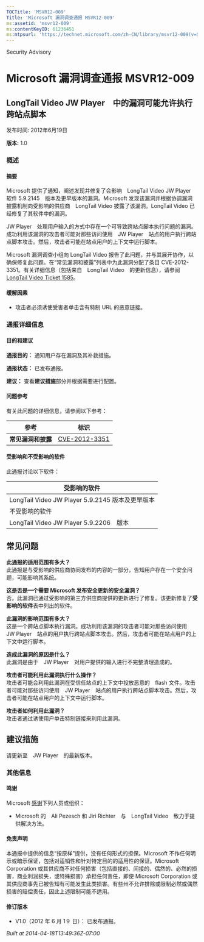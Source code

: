 ```yaml
---
TOCTitle: 'MSVR12-009'
Title: 'Microsoft 漏洞调查通报 MSVR12-009'
ms:assetid: 'msvr12-009'
ms:contentKeyID: 61236451
ms:mtpsurl: 'https://technet.microsoft.com/zh-CN/library/msvr12-009(v=Security.10)'
---
```


Security Advisory

Microsoft 漏洞调查通报 MSVR12-009
=================================

LongTail Video JW Player　中的漏洞可能允许执行跨站点脚本
--------------------------------------------------------

发布时间: 2012年6月19日

**版本:** 1.0

### 概述

#### 摘要

Microsoft 提供了通知，阐述发现并修复了会影响　LongTail Video JW Player　软件 5.9.2145　版本及更早版本的漏洞。Microsoft 发现该漏洞并根据协调漏洞披露机制向受影响的供应商　LongTail Video 披露了该漏洞。LongTail Video 已经修复了其软件中的漏洞。

JW Player　处理用户输入的方式中存在一个可导致跨站点脚本执行问题的漏洞。成功利用该漏洞的攻击者可能对那些访问使用　JW Player　站点的用户执行跨站点脚本攻击。然后，攻击者可能在站点用户的上下文中运行脚本。

Microsoft 漏洞调查小组向 LongTail Video 报告了此问题，并与其展开协作，以确保修复此问题。在“常见漏洞和披露”列表中为此漏洞分配了条目 CVE-2012-3351。有关详细信息（包括来自　LongTail Video　的更新信息），请参阅　[LongTail Video Ticket 1585](https://developer.longtailvideo.com/trac/ticket/1585)。

#### 缓解因素

-   攻击者必须诱使受害者单击含有特制 URL 的恶意链接。

### 通报详细信息

#### 目的和建议

**通报目的：** 通知用户存在漏洞及其补救措施。

**通报状态：** 已发布通报。

**建议：** 查看**建议措施**部分并根据需要进行配置。

#### 问题参考

有关此问题的详细信息，请参阅以下参考：

| 参考               | 标识                                                                             |
|--------------------|----------------------------------------------------------------------------------|
| **常见漏洞和披露** | [CVE-2012-3351](https://www.cve.mitre.org/cgi-bin/cvename.cgi?name=cve-2012-3351) |

#### 受影响和不受影响的软件

此通报讨论以下软件：

| 受影响的软件                                     |
|--------------------------------------------------|
| LongTail Video JW Player 5.9.2145 版本及更早版本 |
| 不受影响的软件                                   |
| LongTail Video JW Player 5.9.2206　版本          |

常见问题
--------


**此通报的适用范围有多大？**  
此通报是与受影响的供应商协同发布的内容的一部分，告知用户存在一个安全问题，可能影响其系统。

**这是否是一个需要 Microsoft 发布安全更新的安全漏洞？**  
否。此漏洞已通过受影响的第三方供应商提供的更新进行了修复。该更新修复了**受影响的软件**表中列出的软件。

**此漏洞的影响范围有多大？**  
这是一个跨站点脚本执行漏洞。成功利用该漏洞的攻击者可能对那些访问使用　JW Player　站点的用户执行跨站点脚本攻击。然后，攻击者可能在站点用户的上下文中运行脚本。

**造成此漏洞的原因是什么？**  
此漏洞是由于　JW Player　对用户提供的输入进行不完整清理造成的。

**攻击者可能利用此漏洞执行什么操作？**  
攻击者可能会利用此漏洞在受信任站点的上下文中投放恶意的　flash 文件。攻击者可能对那些访问使用　JW Player　站点的用户执行跨站点脚本攻击。然后，攻击者可能在站点用户的上下文中运行脚本。

**攻击者如何利用此漏洞？**  
攻击者通过诱使用户单击特制链接来利用此漏洞。

建议措施
--------


请更新至　JW Player　的最新版本。

### 其他信息

#### 鸣谢

Microsoft [感谢](https://go.microsoft.com/fwlink/?linkid=21127)下列人员或组织：

-   Microsoft 的　Ali Pezesch 和 Jiri Richter　与　LongTail Video　致力于提供解决方法。

#### 免责声明

本通报中提供的信息“按原样”提供，没有任何形式的担保。Microsoft 不作任何明示或暗示保证，包括对适销性和针对特定目的的适用性的保证。Microsoft Corporation 或其供应商不对任何损害（包括直接的、间接的、偶然的、必然的损害，商业利润损失，或特殊损害）承担任何责任，即使 Microsoft Corporation 或其供应商事先已被告知有可能发生此类损害。有些州不允许排除或限制必然或偶然损害的赔偿责任，因此上述限制可能不适用。

#### 修订版本

-   V1.0（2012 年 6 月 1９ 日）： 已发布通报。

*Built at 2014-04-18T13:49:36Z-07:00*

